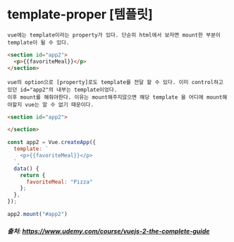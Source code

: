 # template-proper [템플릿]

```
vue에는 template이라는 property가 있다. 단순히 html에서 보자면 mount한 부분이 template이 될 수 있다.
```

```html
<section id="app2">
  <p>{{favoriteMeal}}</p>
</section>
```

```
vue의 option으로 [property]로도 template를 전달 할 수 있다. 이미 control하고 있던 id="app2"의 내부는 template이었다.
이후 mount를 해줘야한다. 이유는 mount해주지않으면 해당 template 을 어디에 mount해야할지 vue는 알 수 없기 때문이다.
```

```html
<section id="app2">

</section>
```

```javascript
const app2 = Vue.createApp({
  template: `
    <p>{{favoriteMeal}}</p>
  `,
  data() {
    return {
      favoriteMeal: "Pizza"
    };
  },
});

app2.mount("#app2")
```

##### 출처:  https://www.udemy.com/course/vuejs-2-the-complete-guide
